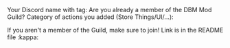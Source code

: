 Your Discord name with tag:
Are you already a member of the DBM Mod Guild?
Category of actions you added (Store Things/UI/...):


If you aren't a  member of the Guild, make sure to join! Link is in the README file :kappa:
